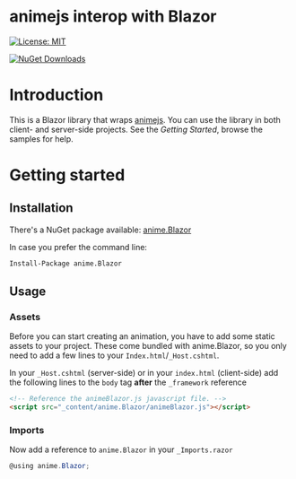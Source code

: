 # animejs interop with Blazor

[![License: MIT](https://img.shields.io/badge/License-MIT-yellow.svg)](/LICENSE.md)

[![NuGet Downloads](https://img.shields.io/nuget/dt/anime.Blazor?label=NuGet%20Downloads)](https://www.nuget.org/packages/anime.Blazor/)

# Introduction

This is a Blazor library that wraps [animejs](https://animejs.com/). You can use the library in both client- and server-side projects. See the *Getting Started*, browse the samples for help.


# Getting started

## Installation

There's a NuGet package available: [anime.Blazor](https://www.nuget.org/packages/anime.Blazor/)

In case you prefer the command line:

```bash
Install-Package anime.Blazor
```

## Usage

### Assets
Before you can start creating an animation, you have to add some static assets to your project. These come bundled with anime.Blazor, so you only need to add a few lines to your `Index.html`/`_Host.cshtml`.

In your `_Host.cshtml` (server-side) or in your `index.html` (client-side) add the following lines to the `body` tag **after** the `_framework` reference

```html
<!-- Reference the animeBlazor.js javascript file. -->
<script src="_content/anime.Blazor/animeBlazor.js"></script>
```

### Imports
Now add a reference to `anime.Blazor` in your `_Imports.razor`
```csharp
@using anime.Blazor;
```